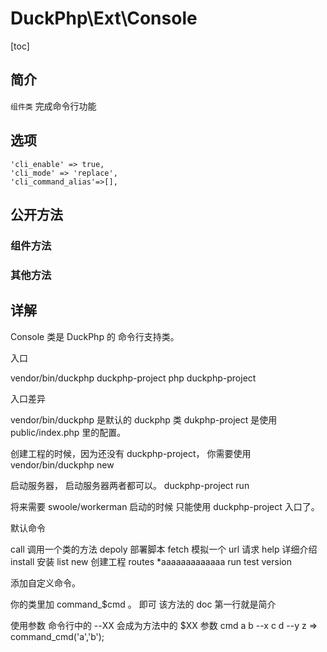 # DuckPhp\Ext\Console
[toc]
## 简介
`组件类` 完成命令行功能
## 选项
    'cli_enable' => true,
    'cli_mode' => 'replace',    
    'cli_command_alias'=>[],
## 公开方法

### 组件方法

### 其他方法

## 详解

Console 类是 DuckPhp 的 命令行支持类。

入口

vendor/bin/duckphp
duckphp-project
php duckphp-project

入口差异

vendor/bin/duckphp 是默认的 duckphp 类
dukphp-project 是使用 public/index.php 里的配置。


创建工程的时候，因为还没有 duckphp-project，
你需要使用
vendor/bin/duckphp new 

启动服务器， 启动服务器两者都可以。
duckphp-project run

将来需要 swoole/workerman 启动的时候
只能使用 duckphp-project 入口了。


默认命令

call    调用一个类的方法
depoly  部署脚本
fetch   模拟一个 url 请求
help    详细介绍    
install 安装
list
new     创建工程
routes  *aaaaaaaaaaaaa
run
test
version


添加自定义命令。

你的类里加 command_$cmd 。 即可
该方法的 doc 第一行就是简介

使用参数
命令行中的 --XX 会成为方法中的 $XX 参数
cmd a b --x c d --y z =>
command_cmd('a','b');